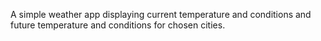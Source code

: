 A simple weather app displaying current temperature and conditions and future temperature and conditions for chosen cities.
